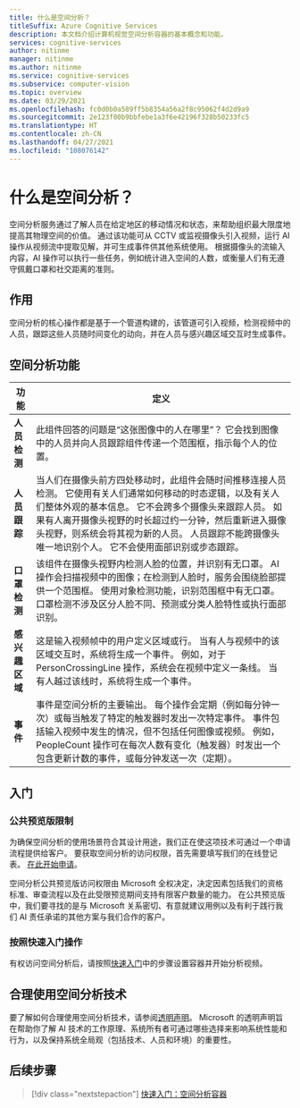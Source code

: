 ```yaml
---
title: 什么是空间分析？
titleSuffix: Azure Cognitive Services
description: 本文档介绍计算机视觉空间分析容器的基本概念和功能。
services: cognitive-services
author: nitinme
manager: nitinme
ms.author: nitinme
ms.service: cognitive-services
ms.subservice: computer-vision
ms.topic: overview
ms.date: 03/29/2021
ms.openlocfilehash: fc0d0b0a589ff5b8354a56a2f8c95062f4d2d9a9
ms.sourcegitcommit: 2e123f00b9bbfebe1a3f6e42196f328b50233fc5
ms.translationtype: HT
ms.contentlocale: zh-CN
ms.lasthandoff: 04/27/2021
ms.locfileid: "108076142"
---
```

# <a name="what-is-spatial-analysis"></a>什么是空间分析？

空间分析服务通过了解人员在给定地区的移动情况和状态，来帮助组织最大限度地提高其物理空间的价值。 通过该功能可从 CCTV 或监视摄像头引入视频，运行 AI 操作从视频流中提取见解，并可生成事件供其他系统使用。 根据摄像头的流输入内容，AI 操作可以执行一些任务，例如统计进入空间的人数，或衡量人们有无遵守佩戴口罩和社交距离的准则。

<!--This documentation contains the following types of articles:
* The [quickstarts](./quickstarts-sdk/analyze-image-client-library.md) are step-by-step instructions that let you make calls to the service and get results in a short period of time. 
* The [how-to guides](./Vision-API-How-to-Topics/HowToCallVisionAPI.md) contain instructions for using the service in more specific or customized ways.
* The [conceptual articles](tbd) provide in-depth explanations of the service's functionality and features.
* The [tutorials](./tutorials/storage-lab-tutorial.md) are longer guides that show you how to use this service as a component in broader business solutions.-->

## <a name="what-it-does"></a>作用

空间分析的核心操作都是基于一个管道构建的，该管道可引入视频，检测视频中的人员，跟踪这些人员随时间变化的动向，并在人员与感兴趣区域交互时生成事件。

## <a name="spatial-analysis-features"></a>空间分析功能

| 功能 | 定义 |
|------|------------|
| **人员检测** | 此组件回答的问题是“这张图像中的人在哪里”？ 它会找到图像中的人员并向人员跟踪组件传递一个范围框，指示每个人的位置。 |
| **人员跟踪** | 当人们在摄像头前方四处移动时，此组件会随时间推移连接人员检测。 它使用有关人们通常如何移动的时态逻辑，以及有关人们整体外观的基本信息。 它不会跨多个摄像头来跟踪人员。 如果有人离开摄像头视野的时长超过约一分钟，然后重新进入摄像头视野，则系统会将其视为新的人员。 人员跟踪不能跨摄像头唯一地识别个人。 它不会使用面部识别或步态跟踪。 |
| **口罩检测** | 该组件在摄像头视野内检测人脸的位置，并识别有无口罩。 AI 操作会扫描视频中的图像；在检测到人脸时，服务会围绕脸部提供一个范围框。 使用对象检测功能，识别范围框中有无口罩。 口罩检测不涉及区分人脸不同、预测或分类人脸特性或执行面部识别。 |
| **感兴趣区域** | 这是输入视频帧中的用户定义区域或行。 当有人与视频中的该区域交互时，系统将生成一个事件。 例如，对于 PersonCrossingLine 操作，系统会在视频中定义一条线。 当有人越过该线时，系统将生成一个事件。 |
| **事件** | 事件是空间分析的主要输出。 每个操作会定期（例如每分钟一次）或每当触发了特定的触发器时发出一次特定事件。 事件包括输入视频中发生的情况，但不包括任何图像或视频。 例如，PeopleCount 操作可在每次人数有变化（触发器）时发出一个包含更新计数的事件，或每分钟发送一次（定期）。 |

## <a name="get-started"></a>入门

### <a name="public-preview-gating"></a>公共预览版限制

为确保空间分析的使用场景符合其设计用途，我们正在使这项技术可通过一个申请流程提供给客户。 要获取空间分析的访问权限，首先需要填写我们的在线登记表。 [在此开始申请](https://aka.ms/csgate)。

空间分析公共预览版访问权限由 Microsoft 全权决定，决定因素包括我们的资格标准、审查流程以及在此受限预览期间支持有限客户数量的能力。 在公共预览版中，我们要寻找的是与 Microsoft 关系密切、有意就建议用例以及有利于践行我们 AI 责任承诺的其他方案与我们合作的客户。

### <a name="follow-a-quickstart"></a>按照快速入门操作

有权访问空间分析后，请按照[快速入门](spatial-analysis-container.md)中的步骤设置容器并开始分析视频。

## <a name="responsible-use-of-spatial-analysis-technology"></a>合理使用空间分析技术

要了解如何合理使用空间分析技术，请参阅[透明声明](/legal/cognitive-services/computer-vision/transparency-note-spatial-analysis?context=%2fazure%2fcognitive-services%2fComputer-vision%2fcontext%2fcontext)。 Microsoft 的透明声明旨在帮助你了解 AI 技术的工作原理、系统所有者可通过哪些选择来影响系统性能和行为，以及保持系统全局观（包括技术、人员和环境）的重要性。

## <a name="next-steps"></a>后续步骤

> [!div class="nextstepaction"]
> [快速入门：空间分析容器](spatial-analysis-container.md)